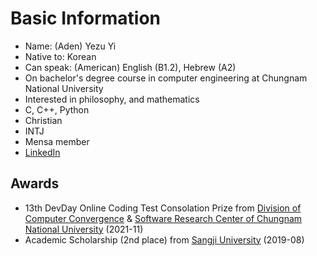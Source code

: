 # Basic Information
- Name\: (Aden) Yezu Yi
- Native to\: Korean
- Can speak\: (American) English (B1.2), Hebrew (A2)
- On bachelor's degree course in computer engineering at Chungnam National University
- Interested in philosophy, and mathematics
- C, C++, Python
- Christian
- INTJ
- Mensa member
- [LinkedIn](https://www.linkedin.com/in/yezu-yi/)
## Awards
- 13th DevDay Online Coding Test Consolation Prize from [Division of Computer Convergence](https://computer.cnu.ac.kr/computer/index.do) & [Software Research Center of Chungnam National University](https://sorec.cnu.ac.kr/sorec/index.do) (2021-11)
- Academic Scholarship (2nd place) from [Sangji University](https://www.sangji.ac.kr/kor/index.do) (2019-08)
